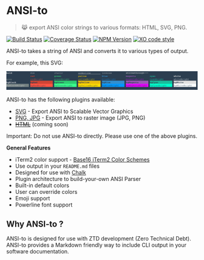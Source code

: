 # ANSI-to

> 😹  export ANSI color strings to various formats: HTML, SVG, PNG.

[![Build Status](https://travis-ci.org/F1LT3R/ansi-to.svg?branch=master)](https://travis-ci.org/F1LT3R/ansi-to)
[![Coverage Status](https://coveralls.io/repos/github/F1LT3R/ansi-to/badge.svg?branch=master)](https://coveralls.io/github/F1LT3R/ansi-to?branch=master)
[![NPM Version](https://img.shields.io/npm/v/ansi-to.svg)](https://www.npmjs.com/package/ansi-to)
[![XO code style](https://img.shields.io/badge/code_style-XO-5ed9c7.svg)](https://github.com/sindresorhus/xo)

ANSI-to takes a string of ANSI and converts it to various types of output.

For example, this SVG:

[![Lead Image](ansi-to-svg-example.svg)](ansi-to-svg-example.svg)

ANSI-to has the following plugins available:

- [SVG](https://github.com/F1LT3R/ansi-to-svg.git) - Export ANSI to Scalable Vector Graphics
- [PNG, JPG](https://github.com/F1LT3R/ansi-to-image) - Export ANSI to raster image (JPG, PNG)
- [<strike>HTML</strike>](https://github.com/F1LT3R/ansi-to-html) (coming soon)

Important: Do not use ANSI-to directly. Please use one of the above plugins.

**General Features**

- iTerm2 color support - [Base16 iTerm2 Color Schemes](https://github.com/martinlindhe/base16-iterm2)
- Use output in your `README.md` files
- Designed for use with [Chalk](https://github.com/chalk/chalk)
- Plugin architecture to build-your-own ANSI Parser
- Built-in default colors
- User can override colors
- Emoji support
- Powerline font support

## Why ANSI-to ?

ANSI-to is designed for use with ZTD development (Zero Technical Debt). ANSI-to provides a Markdown friendly way to include CLI output in your software documentation.

